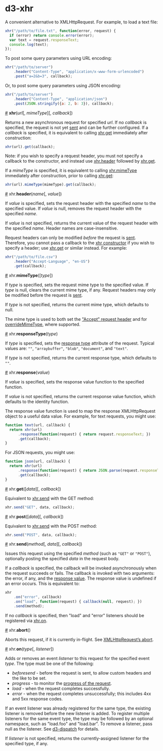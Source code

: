 # d3-xhr

A convenient alternative to XMLHttpRequest. For example, to load a text file:

```js
xhr("/path/to/file.txt", function(error, request) {
  if (error) return console.error(error);
  var text = request.responseText;
  console.log(text);
});
```

To post some query parameters using URL encoding:

```js
xhr("/path/to/server")
    .header("Content-Type", "application/x-www-form-urlencoded")
    .post("a=2&b=3", callback);
```

Or, to post some query parameters using JSON encoding:

```js
xhr("/path/to/server")
    .header("Content-Type", "application/json")
    .post(JSON.stringify({a: 2, b: 3}), callback);
```

<a name="xhr" href="#xhr">#</a> <b>xhr</b>(<i>url</i>[, <i>mimeType</i>][, <i>callback</i>])

Returns a new asynchronous request for specified *url*. If no *callback* is specified, the request is not yet [sent](#sent) and can be further configured. If a *callback* is specified, it is equivalent to calling [xhr.get](#get) immediately after construction:

```js
xhr(url).get(callback);
```

Note: if you wish to specify a request header, you must not specify a callback to the constructor, and instead use [xhr.header](#header) followed by [xhr.get](#get).

If a *mimeType* is specified, it is equivalent to calling [xhr.mimeType](#mimeType) immediately after construction, prior to calling [xhr.get](#get):

```js
xhr(url).mimeType(mimeType).get(callback);
```

<a name="header" href="#header">#</a> xhr.<b>header</b>(<i>name</i>[, <i>value</i>])

If *value* is specified, sets the request header with the specified *name* to the specified value. If *value* is null, removes the request header with the specified *name*.

If *value* is not specified, returns the current value of the request header with the specified *name*. Header names are case-insensitive.

Request headers can only be modified *before* the request is [sent](#sent). Therefore, you cannot pass a callback to the [xhr constructor](#xhr) if you wish to specify a header; use [xhr.get](#get) or similar instead. For example:

```js
xhr("/path/to/file.csv")
    .header("Accept-Language", "en-US")
    .get(callback);
```

<a name="mimeType" href="#mimeType">#</a> xhr.<b>mimeType</b>([<i>type</i>])

If *type* is specified, sets the request mime type to the specified value. If *type* is null, clears the current mime type, if any. Request headers may only be modified before the request is [sent](#sent).

If *type* is not specified, returns the current mime type, which defaults to null.

The mime type is used to both set the ["Accept" request header](http://www.w3.org/Protocols/rfc2616/rfc2616-sec14.html) and for [overrideMimeType](http://www.w3.org/TR/XMLHttpRequest/#the-overridemimetype%28%29-method), where supported.

<a name="responseType" href="#responseType">#</a> xhr.<b>responseType</b>(<i>type</i>)

If *type* is specified, sets the [response type](http://www.w3.org/TR/XMLHttpRequest/#the-responsetype-attribute) attribute of the request. Typical values are: `""`, `"arraybuffer"`, `"blob"`, `"document"`, and `"text"`.

If *type* is not specified, returns the current response type, which defaults to `""`.

<a name="response" href="#response">#</a> xhr.<b>response</b>(<i>value</i>)

If *value* is specified, sets the response value function to the specified function.

If *value* is not specified, returns the current response value function, which defaults to the identity function.

The response value function is used to map the response XMLHttpRequest object to a useful data value. For example, for text requests, you might use:

```js
function text(url, callback) {
  return xhr(url)
      .response(function(request) { return request.responseText; })
      .get(callback);
}
```

For JSON requests, you might use:

```js
function json(url, callback) {
  return xhr(url)
      .response(function(request) { return JSON.parse(request.responseText); })
      .get(callback);
}
```

<a name="get" href="#get">#</a> xhr.<b>get</b>([<i>data</i>][, <i>callback</i>])

Equivalent to [xhr.send](#send) with the GET method:

```js
xhr.send("GET", data, callback);
```

<a name="post" href="#post">#</a> xhr.<b>post</b>([<i>data</i>][, <i>callback</i>])

Equivalent to [xhr.send](#send) with the POST method:

```js
xhr.send("POST", data, callback);
```

<a name="send" href="#send">#</a> xhr.<b>send</b>(<i>method</i>[, <i>data</i>][, <i>callback</i>])

Issues this request using the specified *method* (such as `"GET"` or `"POST"`), optionally posting the specified *data* in the request body.

If a *callback* is specified, the callback will be invoked asynchronously when the request succeeds or fails. The callback is invoked with two arguments: the error, if any, and the [response value](#response). The response value is undefined if an error occurs. This is equivalent to:

```js
xhr
    .on("error", callback)
    .on("load", function(request) { callback(null, request); })
    .send(method);
```

If no *callback* is specified, then "load" and "error" listeners should be registered via [xhr.on](#on).

<a name="abort" href="#abort">#</a> xhr.<b>abort</b>()

Aborts this request, if it is currently in-flight. See [XMLHttpRequest’s abort](http://www.w3.org/TR/XMLHttpRequest/#the-abort%28%29-method).

<a name="on" href="#on">#</a> xhr.<b>on</b>(<i>type</i>[, <i>listener</i>])

Adds or removes an event *listener* to this request for the specified event *type*. The type must be one of the following:

* _beforesend_ - before the request is sent, to allow custom headers and the like to be set.
* _progress_ - to monitor the [progress of the request](http://www.w3.org/TR/progress-events/).
* _load_ - when the request completes successfully.
* _error_ - when the request completes unsuccessfully; this includes 4xx and 5xx response codes.

If an event listener was already registered for the same type, the existing listener is removed before the new listener is added. To register multiple listeners for the same event type, the type may be followed by an optional namespace, such as "load.foo" and "load.bar". To remove a listener, pass null as the listener. See [d3-dispatch](https://github.com/d3/d3-dispatch) for details.

If *listener* is not specified, returns the currently-assigned listener for the specified type, if any.
